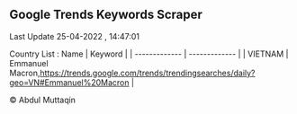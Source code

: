 

## Google Trends Keywords Scraper 
 
Last Update 25-04-2022 , 14:47:01

Country List :
 Name  | Keyword |
| ------------- | ------------- |
| VIETNAM | Emmanuel Macron,https://trends.google.com/trends/trendingsearches/daily?geo=VN#Emmanuel%20Macron |



© Abdul Muttaqin 
